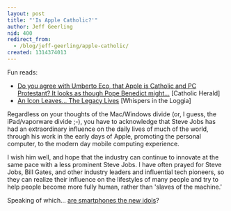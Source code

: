 ```yaml
---
layout: post
title: "'Is Apple Catholic?'"
author: Jeff Geerling
nid: 400
redirect_from:
  - /blog/jeff-geerling/apple-catholic/
created: 1314374013
---
```

<p>Fun reads:</p><ul><li><a href="http://www.catholicherald.co.uk/commentandblogs/2011/08/26/do-you-agree-with-umberto-eco-that-apple-is-catholic-and-pc-protestant-it-looks-as-though-pope-benedict-might%E2%80%A6/">Do you agree with Umberto Eco, that Apple is Catholic and PC Protestant? It looks as though Pope Benedict might...</a> [Catholic Herald]</li><li><a href="http://whispersintheloggia.blogspot.com/2011/08/icon-leaves-legacy-lives.html">An Icon Leaves... The Legacy Lives</a> [Whispers in the Loggia]</li></ul><p>Regardless on your thoughts of the Mac/Windows divide (or, I guess, the iPad/vaporware divide ;-), you have to acknowledge that Steve Jobs has had an extraordinary influence on the daily lives of much of the world, through his work in the early days of Apple, promoting the personal computer, to the modern day mobile computing experience.</p><p>I wish him well, and hope that the industry can continue to innovate at the same pace with a less prominent Steve Jobs. I have often prayed for Steve Jobs, Bill Gates, and other industry leaders and influential tech pioneers, so they can realize their influence on the lifestyles of many people and try to help people become more fully human, rather than 'slaves of the machine.'</p><p>Speaking of which... <a href="http://arstechnica.com/tech-policy/news/2011/08/forget-dagon-baal-and-asherah-smartphones-are-the-new-idols.ars">are smartphones the new idols</a>?</p>
